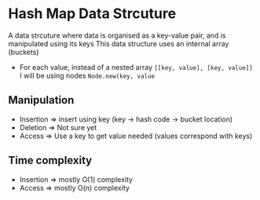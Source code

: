 # Hash Map Data Strcuture

A data strcuture where data is organised as a key-value pair, and is manipulated using its keys
This data structure uses an internal array (buckets)

- For each value, instead of a nested array `[[key, value], [key, value]]` I will be using nodes `Node.new(key, value`

## Manipulation

- Insertion => insert using key (key -> hash code -> bucket location)
- Deletion => Not sure yet
- Access => Use a key to get value needed (values correspond with keys)

## Time complexity

- Insertion => mostly O(1) complexity
- Access => mostly O(n) complexity
